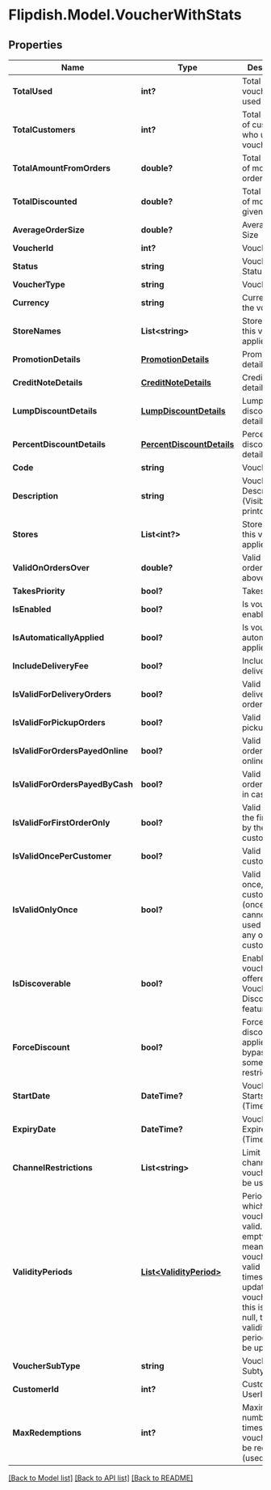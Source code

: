 # Flipdish.Model.VoucherWithStats
## Properties

Name | Type | Description | Notes
------------ | ------------- | ------------- | -------------
**TotalUsed** | **int?** | Total times the voucher was used | [optional] 
**TotalCustomers** | **int?** | Total amount of customers who used this voucher | [optional] 
**TotalAmountFromOrders** | **double?** | Total amount of money from orders | [optional] 
**TotalDiscounted** | **double?** | Total amount of money given away | [optional] 
**AverageOrderSize** | **double?** | Average Order Size | [optional] 
**VoucherId** | **int?** | Voucher Id | [optional] 
**Status** | **string** | Voucher Status | [optional] 
**VoucherType** | **string** | Voucher Type | [optional] 
**Currency** | **string** | Currency of the voucher | [optional] 
**StoreNames** | **List&lt;string&gt;** | Stores that this voucher applies to | [optional] 
**PromotionDetails** | [**PromotionDetails**](PromotionDetails.md) | Promotion details | [optional] 
**CreditNoteDetails** | [**CreditNoteDetails**](CreditNoteDetails.md) | Credit note details | [optional] 
**LumpDiscountDetails** | [**LumpDiscountDetails**](LumpDiscountDetails.md) | Lump discount details | [optional] 
**PercentDiscountDetails** | [**PercentDiscountDetails**](PercentDiscountDetails.md) | Percent discount details | [optional] 
**Code** | **string** | Voucher Code | [optional] 
**Description** | **string** | Voucher Description (Visible on printout) | [optional] 
**Stores** | **List&lt;int?&gt;** | Stores that this voucher applies to | [optional] 
**ValidOnOrdersOver** | **double?** | Valid on orders on or above | [optional] 
**TakesPriority** | **bool?** | Takes priority | [optional] 
**IsEnabled** | **bool?** | Is voucher enabled | [optional] 
**IsAutomaticallyApplied** | **bool?** | Is voucher automatically applied | [optional] 
**IncludeDeliveryFee** | **bool?** | Include delivery fees | [optional] 
**IsValidForDeliveryOrders** | **bool?** | Valid for delivery orders | [optional] 
**IsValidForPickupOrders** | **bool?** | Valid for pickup orders | [optional] 
**IsValidForOrdersPayedOnline** | **bool?** | Valid for orders payed online | [optional] 
**IsValidForOrdersPayedByCash** | **bool?** | Valid for orders payed in cash | [optional] 
**IsValidForFirstOrderOnly** | **bool?** | Valid only on the first order by the customer | [optional] 
**IsValidOncePerCustomer** | **bool?** | Valid once per customer | [optional] 
**IsValidOnlyOnce** | **bool?** | Valid only once, by any customer (once used cannot be used again by any other customer) | [optional] 
**IsDiscoverable** | **bool?** | Enables the voucher to be offered in the Voucher Discoverability feature | [optional] 
**ForceDiscount** | **bool?** | Force the discount to be applied which bypasses some menu restrictions | [optional] 
**StartDate** | **DateTime?** | Voucher Starts On (Time in UTC) | [optional] 
**ExpiryDate** | **DateTime?** | Voucher Expires On (Time in UTC) | [optional] 
**ChannelRestrictions** | **List&lt;string&gt;** | Limit the channels this voucher can be used on | [optional] 
**ValidityPeriods** | [**List&lt;ValidityPeriod&gt;**](ValidityPeriod.md) | Periods in which the voucher is valid.  An empty list means the voucher is valid at all times.  When updating the voucher, if this is set to null, the validity periods won&#39;t be updated. | [optional] 
**VoucherSubType** | **string** | Voucher Subtype | [optional] 
**CustomerId** | **int?** | Customer UserID | [optional] 
**MaxRedemptions** | **int?** | Maximum number of times the voucher can be redeemed (used) | [optional] 

[[Back to Model list]](../README.md#documentation-for-models) [[Back to API list]](../README.md#documentation-for-api-endpoints) [[Back to README]](../README.md)

